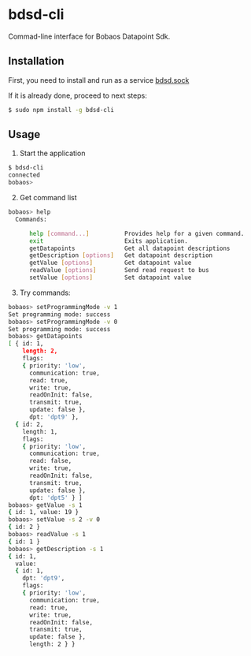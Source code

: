 # bdsd-cli

Commad-line interface for Bobaos Datapoint Sdk.

## Installation

First, you need to install and run as a service [bdsd.sock](https://github.com/shabunin/bdsd.sock)

If it is already done, proceed to next steps:

```sh
$ sudo npm install -g bdsd-cli
```
## Usage

1. Start the application

```sh
$ bdsd-cli
connected
bobaos> 
```

2. Get command list

```sh
bobaos> help
  Commands:

      help [command...]          Provides help for a given command.
      exit                       Exits application.
      getDatapoints              Get all datapoint descriptions
      getDescription [options]   Get datapoint description
      getValue [options]         Get datapoint value
      readValue [options]        Send read request to bus
      setValue [options]         Set datapoint value
```

3. Try commands:

```sh
bobaos> setProgrammingMode -v 1
Set programming mode: success
bobaos> setProgrammingMode -v 0
Set programming mode: success 
bobaos> getDatapoints
[ { id: 1,
    length: 2,
    flags:
    { priority: 'low',
      communication: true,
      read: true,
      write: true,
      readOnInit: false,
      transmit: true,
      update: false },
      dpt: 'dpt9' },
  { id: 2,
    length: 1,
    flags:
    { priority: 'low',
      communication: true,
      read: false,
      write: true,
      readOnInit: false,
      transmit: true,
      update: false },
      dpt: 'dpt5' } ]
bobaos> getValue -s 1
{ id: 1, value: 19 }
bobaos> setValue -s 2 -v 0
{ id: 2 }
bobaos> readValue -s 1
{ id: 1 }
bobaos> getDescription -s 1
{ id: 1,
  value:
  { id: 1,
    dpt: 'dpt9',
    flags:
    { priority: 'low',
      communication: true,
      read: true,
      write: true,
      readOnInit: false,
      transmit: true,
      update: false },
      length: 2 } }
```


